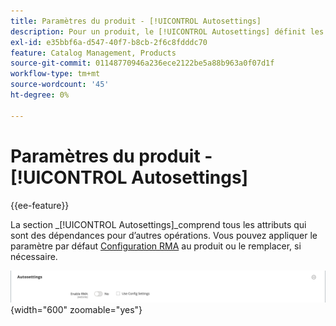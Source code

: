 ```yaml
---
title: Paramètres du produit - [!UICONTROL Autosettings]
description: Pour un produit, le [!UICONTROL Autosettings] définit les attributs qui sont des dépendances pour d’autres opérations.
exl-id: e35bbf6a-d547-40f7-b8cb-2f6c8fdddc70
feature: Catalog Management, Products
source-git-commit: 01148770946a236ece2122be5a88b963a0f07d1f
workflow-type: tm+mt
source-wordcount: '45'
ht-degree: 0%

---
```


# Paramètres du produit - [!UICONTROL Autosettings]

{{ee-feature}}

La section _[!UICONTROL Autosettings]_comprend tous les attributs qui sont des dépendances pour d’autres opérations. Vous pouvez appliquer le paramètre par défaut [Configuration RMA](../stores-purchase/rma-configure.md) au produit ou le remplacer, si nécessaire.

![Autosettings](./assets/product-autosettings.png){width="600" zoomable="yes"}
